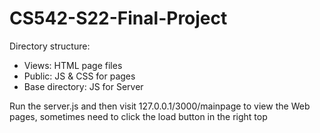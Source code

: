 # CS542-S22-Final-Project
Directory structure: 
- Views: HTML page files
- Public: JS & CSS for pages
- Base directory: JS for Server

Run the server.js and then visit 127.0.0.1/3000/mainpage to view the Web pages, sometimes need to click the load button in the right top
